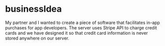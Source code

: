 # businessIdea
My partner and I wanted to create a piece of software that facilitates in-app purchases for app developers. The server uses Stripe API to charge 
credit cards and we have designed it so that credit card information is never stored anywhere on our server. 
